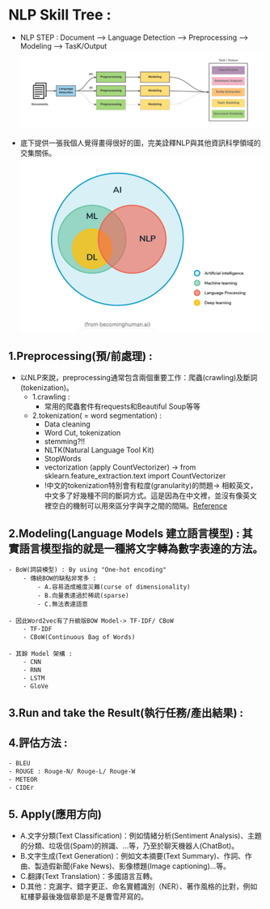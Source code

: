 # NLP Skill Tree : 

- NLP STEP : Document --> Language Detection --> Preprocessing --> Modeling --> TasK/Output
![image](./data/img/nlp_3Step.png)


- 底下提供一張我個人覺得畫得很好的圖，完美詮釋NLP與其他資訊科學領域的交集關係。<br>
![image](./data/img/nlp.png)

## 1.Preprocessing(預/前處理) : 
- 以NLP來說，preprocessing通常包含兩個重要工作：爬蟲(crawling)及斷詞(tokenization)。
    - 1.crawling : 
        - 常用的爬蟲套件有requests和Beautiful Soup等等
    - 2.tokenization( = word segmentation) : 
        - Data cleaning
        - Word Cut, tokenization
        - stemming?!!
        - NLTK(Natural Language Tool Kit)
        - StopWords
        - vectorization (apply CountVectorizer) -> from sklearn.feature_extraction.text import CountVectorizer
        - !中文的tokenization特別會有粒度(granularity)的問題-> 相較英文，中文多了好幾種不同的斷詞方式。這是因為在中文裡，並沒有像英文裡空白的機制可以用來區分字與字之間的間隔。[Reference](https://medium.com/@derekliao_62575/nlp%E7%9A%84%E5%9F%BA%E6%9C%AC%E5%9F%B7%E8%A1%8C%E6%AD%A5%E9%A9%9F-i-%E8%AA%9E%E6%96%99%E7%9A%84%E9%A0%90%E8%99%95%E7%90%86-preprocessing-8538f0b763d6)

## 2.Modeling(Language Models 建立語言模型) : 其實語言模型指的就是一種將文字轉為數字表達的方法。
    - BoW(詞袋模型) : By using "One-hot encoding"
        - 傳統BOW的缺點非常多 :
            - A.容易造成維度災難(curse of dimensionality)
            - B.向量表達過於稀疏(sparse)
            - C.無法表達語意
    
    - 因此Word2vec有了升級版BOW Model-> TF-IDF/ CBoW
        - TF-IDF
        - CBoW(Continuous Bag of Words)
    
    - 其餘 Model 架構 : 
        - CNN
        - RNN
        - LSTM
        - GloVe

## 3.Run and take the Result(執行任務/產出結果) : 

## 4.評估方法 :
    - BLEU
    - ROUGE : Rouge-N/ Rouge-L/ Rouge-W
    - METEOR
    - CIDEr

## 5. Apply(應用方向)

- A.文字分類(Text Classification)：例如情緒分析(Sentiment Analysis)、主題的分類、垃圾信(Spam)的辨識、...等，乃至於聊天機器人(ChatBot)。
- B.文字生成(Text Generation)：例如文本摘要(Text Summary)、作詞、作曲、製造假新聞(Fake News)、影像標題(Image captioning)...等。
- C.翻譯(Text Translation)：多國語言互轉。
- D.其他：克漏字、錯字更正、命名實體識別（NER）、著作風格的比對，例如紅樓夢最後幾個章節是不是曹雪芹寫的。